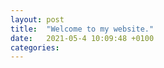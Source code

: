 ```yaml
---
layout: post
title:  "Welcome to my website."
date:   2021-05-4 10:09:48 +0100
categories:
---
```


